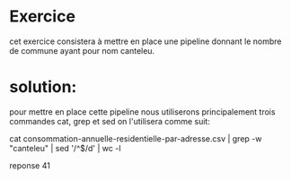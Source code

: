 # Exercice 
cet exercice consistera à mettre en place une pipeline donnant le nombre de commune ayant pour nom canteleu.


# solution:
pour mettre en place cette pipeline nous utiliserons principalement trois commandes cat, grep et sed 
on l'utilisera comme suit:

cat consommation-annuelle-residentielle-par-adresse.csv | grep -w "canteleu" | sed '/^$/d' | wc -l

reponse 41
